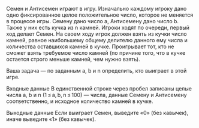 ﻿Семен и Антисемен играют в игру. Изначально каждому игроку дано одно фиксированное целое положительное число, которое не меняется в процессе игры. Семену дано число a, Антисемену дано число b. Также у них есть кучка из n камней. Игроки ходят по очереди, первый ход делает Семен. На своем ходу игрок должен взять из кучки число камней, равное наибольшему общему делителю данного ему числа и количества оставшихся камней в кучке. Проигрывает тот, кто не сможет взять требуемое число камней (по причине того, что в кучке остается строго меньше камней, чем нужно взять).

Ваша задача — по заданным a, b и n определить, кто выиграет в этой игре.

Входные данные
В единственной строке через пробел записаны целые числа a, b и n (1 ≤ a, b, n ≤ 100) — числа, данные Семену и Антисемену соответственно, и исходное количество камней в кучке.

Выходные данные
Если выиграет Семен, выведите «0» (без кавычек), иначе выведите «1» (без кавычек).